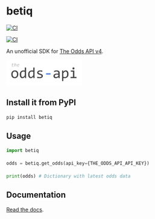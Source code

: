 # betiq

[![CI](https://github.com/iandraves/betiq/actions/workflows/python-publish.yml/badge.svg)](https://github.com/iandraves/betiq/actions/workflows/python-publish.yml)

[![CI](https://github.com/iandraves/betiq/actions/workflows/static.yml/badge.svg)](https://github.com/iandraves/betiq/actions/workflows/static.yml)

An unofficial SDK for [The Odds API v4](https://the-odds-api.com/).

<img src="./docs/_static/logo.png" alt="The Odds API logo" width="200"/>

## Install it from PyPI

```bash
pip install betiq
```

## Usage

```py
import betiq

odds = betiq.get_odds(api_key={THE_ODDS_API_API_KEY})

print(odds) # Dictionary with latest odds data
```

## Documentation

[Read the docs](https://iandraves.github.io/betiq).